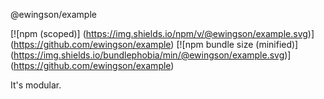 @ewingson/example

[![npm (scoped)]
(https://img.shields.io/npm/v/@ewingson/example.svg)]
(https://github.com/ewingson/example)
[![npm bundle size (minified)]
(https://img.shields.io/bundlephobia/min/@ewingson/example.svg)]
(https://github.com/ewingson/example)

It's modular.
